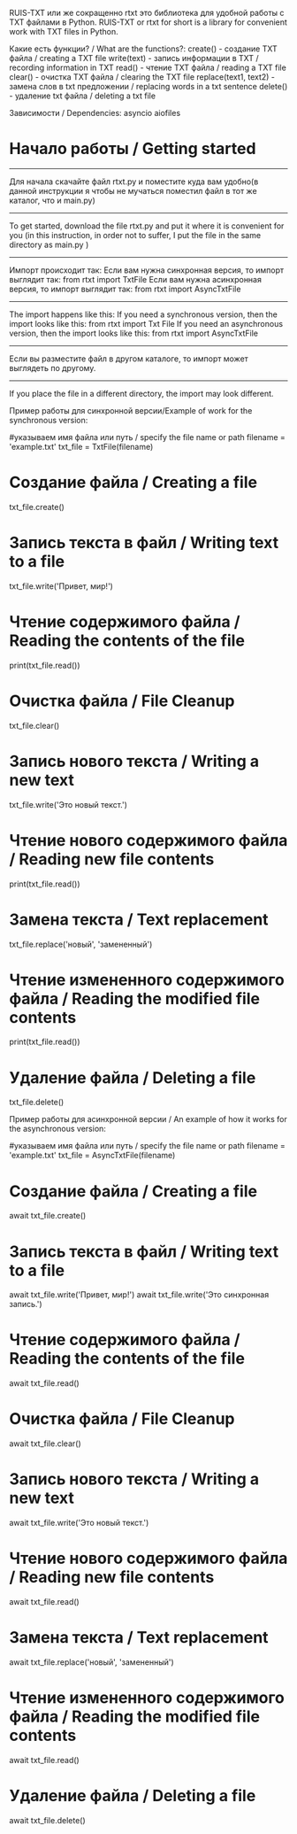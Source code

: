 RUIS-TXT или же сокращенно rtxt это библиотека для удобной работы с TXT файлами в Python.
RUIS-TXT or rtxt for short is a library for convenient work with TXT files in Python.

Какие есть функции? / What are the functions?:
create() - создание TXT файла / creating a TXT file
write(text) - запись информации в TXT / recording information in TXT
read() - чтение TXT файла / reading a TXT file
clear() - очистка TXT файла / clearing the TXT file
replace(text1, text2) - замена слов в txt предложении / replacing words in a txt sentence
delete() - удаление txt файла / deleting a txt file

Зависимости / Dependencies:
asyncio
aiofiles


<h1>Начало работы / Getting started</h1>

----

Для начала скачайте файл rtxt.py и поместите куда вам удобно(в данной инструкции я чтобы не мучаться поместил файл в тот же каталог, что и main.py)

----

To get started, download the file rtxt.py and put it where it is convenient for you (in this instruction, in order not to suffer, I put the file in the same directory as main.py )

----

Импорт происходит так:
Если вам нужна синхронная версия, то импорт выглядит так:
from rtxt import TxtFile
Если вам нужна асинхронная версия, то импорт выглядит так:
from rtxt import AsyncTxtFile

----

The import happens like this:
If you need a synchronous version, then the import looks like this:
from rtxt import Txt File
If you need an asynchronous version, then the import looks like this:
from rtxt import AsyncTxtFile

----

Если вы разместите файл в другом каталоге, то импорт может выглядеть по другому.

----

If you place the file in a different directory, the import may look different.

Пример работы для синхронной версии/Example of work for the synchronous version:

#указываем имя файла или путь / specify the file name or path
filename = 'example.txt'
txt_file = TxtFile(filename)
# Создание файла / Creating a file
txt_file.create()
# Запись текста в файл / Writing text to a file
txt_file.write('Привет, мир!')
# Чтение содержимого файла / Reading the contents of the file
print(txt_file.read())
# Очистка файла / File Cleanup
txt_file.clear()
# Запись нового текста / Writing a new text
txt_file.write('Это новый текст.')
# Чтение нового содержимого файла / Reading new file contents
print(txt_file.read())
# Замена текста / Text replacement
txt_file.replace('новый', 'замененный')
# Чтение измененного содержимого файла / Reading the modified file contents
print(txt_file.read())
# Удаление файла / Deleting a file
txt_file.delete()

Пример работы для асинхронной версии / An example of how it works for the asynchronous version:

#указываем имя файла или путь / specify the file name or path
filename = 'example.txt'
txt_file = AsyncTxtFile(filename)
# Создание файла / Creating a file
await txt_file.create()
# Запись текста в файл / Writing text to a file
await txt_file.write('Привет, мир!')
await txt_file.write('Это синхронная запись.')
# Чтение содержимого файла / Reading the contents of the file
await txt_file.read()
# Очистка файла / File Cleanup
await txt_file.clear()
# Запись нового текста / Writing a new text
await txt_file.write('Это новый текст.')
# Чтение нового содержимого файла / Reading new file contents
await txt_file.read()
# Замена текста / Text replacement
await txt_file.replace('новый', 'замененный')
# Чтение измененного содержимого файла / Reading the modified file contents
await txt_file.read()
# Удаление файла / Deleting a file
await txt_file.delete()

